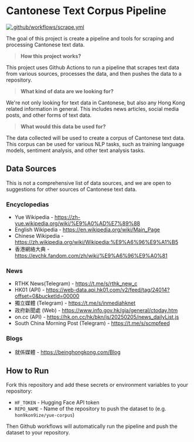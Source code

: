 # Cantonese Text Corpus Pipeline

[![.github/workflows/scrape.yml](https://github.com/hon9kon9ize/yue-corpus-pipeline/actions/workflows/scrape.yml/badge.svg)](https://github.com/hon9kon9ize/yue-corpus-pipeline/actions/workflows/scrape.yml)

The goal of this project is create a pipeline and tools for scraping and processing Cantonese text data.

> **How this project works?**

This project uses Github Actions to run a pipeline that scrapes text data from various sources, processes the data, and then pushes the data to a repository.

> **What kind of data are we looking for?**

We're not only looking for text data in Cantonese, but also any Hong Kong related information in general. This includes news articles, social media posts, and other forms of text data.

> **What would this data be used for?**

The data collected will be used to create a corpus of Cantonese text data. This corpus can be used for various NLP tasks, such as training language models, sentiment analysis, and other text analysis tasks.

## Data Sources

This is not a comprehensive list of data sources, and we are open to suggestions for other sources of Cantonese text data.

### Encyclopedias

- Yue Wikipedia - https://zh-yue.wikipedia.org/wiki/%E9%A0%AD%E7%89%88
- English Wikipedia - https://en.wikipedia.org/wiki/Main_Page
- Chinese Wikipedia - https://zh.wikipedia.org/wiki/Wikipedia:%E9%A6%96%E9%A1%B5
- 香港網絡大典 - https://evchk.fandom.com/zh/wiki/%E9%A6%96%E9%A0%81

### News

- RTHK News(Telegram) - https://t.me/s/rthk_new_c
- HK01 (API) - https://web-data.api.hk01.com/v2/feed/tag/24014?offset=0&bucketId=00000
- 獨立媒體 (Telegram) - https://t.me/s/inmediahknet
- 政府新聞處 (Web) - https://www.info.gov.hk/gia/general/ctoday.htm
- on.cc (API) - https://hk.on.cc/hk/bkn/js/20250205/news_dailyList.js
- South China Morning Post (Telegram) - https://t.me/s/scmpfeed

### Blogs

- 就係媒體 - https://beinghongkong.com/Blog


## How to Run

Fork this repository and add these secrets or environment variables to your repository:

- `HF_TOKEN` - Hugging Face API token
- `REPO_NAME` - Name of the repository to push the dataset to (e.g. `hon9kon9ize/yue-corpus`)

Then Github workflows will automatically run the pipeline and push the dataset to your repository.